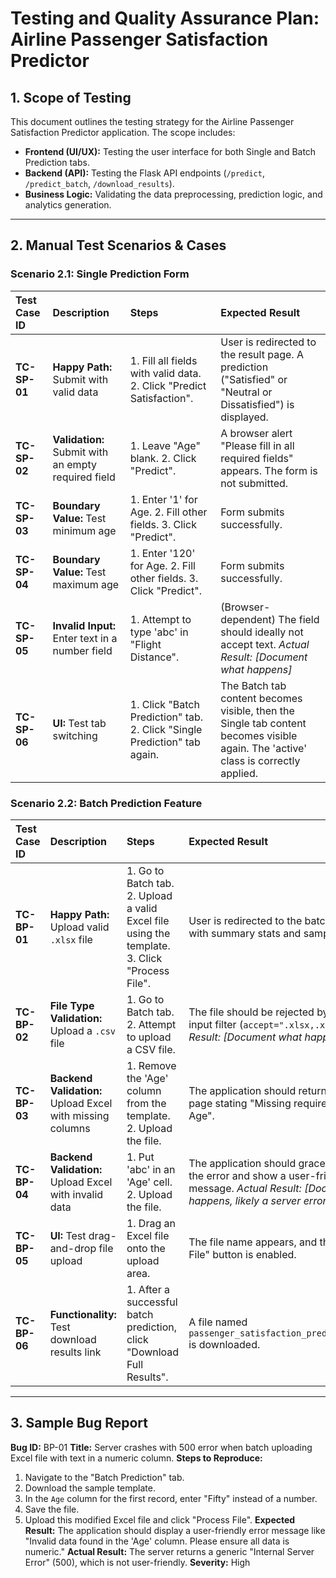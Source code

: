 # Testing and Quality Assurance Plan: Airline Passenger Satisfaction Predictor

## 1. Scope of Testing

This document outlines the testing strategy for the Airline Passenger Satisfaction Predictor application. The scope includes:
- **Frontend (UI/UX):** Testing the user interface for both Single and Batch Prediction tabs.
- **Backend (API):** Testing the Flask API endpoints (`/predict`, `/predict_batch`, `/download_results`).
- **Business Logic:** Validating the data preprocessing, prediction logic, and analytics generation.

---

## 2. Manual Test Scenarios & Cases

### Scenario 2.1: Single Prediction Form

| Test Case ID | Description | Steps | Expected Result |
| :--- | :--- | :--- | :--- |
| **TC-SP-01** | **Happy Path:** Submit with valid data | 1. Fill all fields with valid data. 2. Click "Predict Satisfaction". | User is redirected to the result page. A prediction ("Satisfied" or "Neutral or Dissatisfied") is displayed. |
| **TC-SP-02** | **Validation:** Submit with an empty required field | 1. Leave "Age" blank. 2. Click "Predict". | A browser alert "Please fill in all required fields" appears. The form is not submitted. |
| **TC-SP-03** | **Boundary Value:** Test minimum age | 1. Enter '1' for Age. 2. Fill other fields. 3. Click "Predict". | Form submits successfully. |
| **TC-SP-04** | **Boundary Value:** Test maximum age | 1. Enter '120' for Age. 2. Fill other fields. 3. Click "Predict". | Form submits successfully. |
| **TC-SP-05** | **Invalid Input:** Enter text in a number field | 1. Attempt to type 'abc' in "Flight Distance". | (Browser-dependent) The field should ideally not accept text. *Actual Result: [Document what happens]* |
| **TC-SP-06**| **UI:** Test tab switching | 1. Click "Batch Prediction" tab. 2. Click "Single Prediction" tab again. | The Batch tab content becomes visible, then the Single tab content becomes visible again. The 'active' class is correctly applied. |

### Scenario 2.2: Batch Prediction Feature

| Test Case ID | Description | Steps | Expected Result |
| :--- | :--- | :--- | :--- |
| **TC-BP-01** | **Happy Path:** Upload valid `.xlsx` file | 1. Go to Batch tab. 2. Upload a valid Excel file using the template. 3. Click "Process File". | User is redirected to the batch result page with summary stats and sample data. |
| **TC-BP-02** | **File Type Validation:** Upload a `.csv` file | 1. Go to Batch tab. 2. Attempt to upload a CSV file. | The file should be rejected by the file input filter (`accept=".xlsx,.xls"`). *Actual Result: [Document what happens]* |
| **TC-BP-03** | **Backend Validation:** Upload Excel with missing columns | 1. Remove the 'Age' column from the template. 2. Upload the file. | The application should return an error page stating "Missing required columns: Age". |
| **TC-BP-04** | **Backend Validation:** Upload Excel with invalid data | 1. Put 'abc' in an 'Age' cell. 2. Upload the file. | The application should gracefully handle the error and show a user-friendly error message. *Actual Result: [Document what happens, likely a server error]* |
| **TC-BP-05** | **UI:** Test drag-and-drop file upload | 1. Drag an Excel file onto the upload area. | The file name appears, and the "Process File" button is enabled. |
| **TC-BP-06** | **Functionality:** Test download results link | 1. After a successful batch prediction, click "Download Full Results". | A file named `passenger_satisfaction_predictions.xlsx` is downloaded. |

---

## 3. Sample Bug Report

**Bug ID:** BP-01
**Title:** Server crashes with 500 error when batch uploading Excel file with text in a numeric column.
**Steps to Reproduce:**
1. Navigate to the "Batch Prediction" tab.
2. Download the sample template.
3. In the `Age` column for the first record, enter "Fifty" instead of a number.
4. Save the file.
5. Upload this modified Excel file and click "Process File".
**Expected Result:** The application should display a user-friendly error message like "Invalid data found in the 'Age' column. Please ensure all data is numeric."
**Actual Result:** The server returns a generic "Internal Server Error" (500), which is not user-friendly.
**Severity:** High
